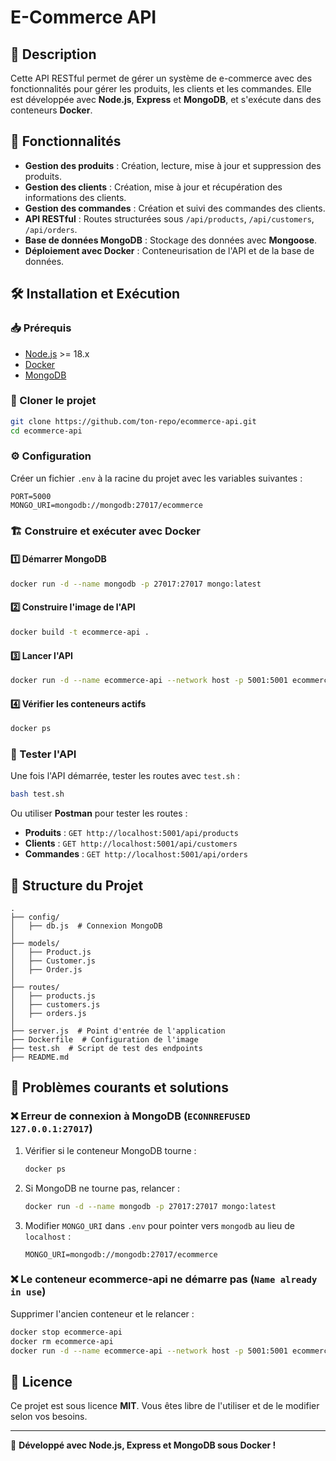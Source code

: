 # E-Commerce API

## 📌 Description

Cette API RESTful permet de gérer un système de e-commerce avec des fonctionnalités pour gérer les produits, les clients et les commandes. Elle est développée avec **Node.js**, **Express** et **MongoDB**, et s'exécute dans des conteneurs **Docker**.

## 🚀 Fonctionnalités

- **Gestion des produits** : Création, lecture, mise à jour et suppression des produits.
- **Gestion des clients** : Création, mise à jour et récupération des informations des clients.
- **Gestion des commandes** : Création et suivi des commandes des clients.
- **API RESTful** : Routes structurées sous `/api/products`, `/api/customers`, `/api/orders`.
- **Base de données MongoDB** : Stockage des données avec **Mongoose**.
- **Déploiement avec Docker** : Conteneurisation de l'API et de la base de données.

## 🛠️ Installation et Exécution

### 📥 Prérequis

- [Node.js](https://nodejs.org/) >= 18.x
- [Docker](https://www.docker.com/)
- [MongoDB](https://www.mongodb.com/)

### 📌 Cloner le projet

```bash
git clone https://github.com/ton-repo/ecommerce-api.git
cd ecommerce-api
```

### ⚙️ Configuration

Créer un fichier `.env` à la racine du projet avec les variables suivantes :

```
PORT=5000
MONGO_URI=mongodb://mongodb:27017/ecommerce
```

### 🏗️ Construire et exécuter avec Docker

#### 1️⃣ **Démarrer MongoDB**

```bash
docker run -d --name mongodb -p 27017:27017 mongo:latest
```

#### 2️⃣ **Construire l'image de l'API**

```bash
docker build -t ecommerce-api .
```

#### 3️⃣ **Lancer l'API**

```bash
docker run -d --name ecommerce-api --network host -p 5001:5001 ecommerce-api:latest
```

#### 4️⃣ **Vérifier les conteneurs actifs**

```bash
docker ps
```

### 🔎 Tester l'API

Une fois l'API démarrée, tester les routes avec `test.sh` :

```bash
bash test.sh
```

Ou utiliser **Postman** pour tester les routes :

- **Produits** : `GET http://localhost:5001/api/products`
- **Clients** : `GET http://localhost:5001/api/customers`
- **Commandes** : `GET http://localhost:5001/api/orders`

## 📂 Structure du Projet

```
.
├── config/
│   ├── db.js  # Connexion MongoDB
│
├── models/
│   ├── Product.js
│   ├── Customer.js
│   ├── Order.js
│
├── routes/
│   ├── products.js
│   ├── customers.js
│   ├── orders.js
│
├── server.js  # Point d'entrée de l'application
├── Dockerfile  # Configuration de l'image
├── test.sh  # Script de test des endpoints
├── README.md
```

## 📌 Problèmes courants et solutions

### ❌ **Erreur de connexion à MongoDB (`ECONNREFUSED 127.0.0.1:27017`)**

1. Vérifier si le conteneur MongoDB tourne :
   ```bash
   docker ps
   ```
2. Si MongoDB ne tourne pas, relancer :
   ```bash
   docker run -d --name mongodb -p 27017:27017 mongo:latest
   ```
3. Modifier `MONGO_URI` dans `.env` pour pointer vers `mongodb` au lieu de `localhost` :
   ```
   MONGO_URI=mongodb://mongodb:27017/ecommerce
   ```

### ❌ **Le conteneur ecommerce-api ne démarre pas (`Name already in use`)**

Supprimer l'ancien conteneur et le relancer :
```bash
docker stop ecommerce-api
docker rm ecommerce-api
docker run -d --name ecommerce-api --network host -p 5001:5001 ecommerce-api:latest
```

## 📜 Licence

Ce projet est sous licence **MIT**. Vous êtes libre de l'utiliser et de le modifier selon vos besoins.

---

🚀 **Développé avec Node.js, Express et MongoDB sous Docker !**
